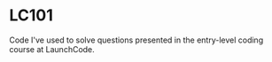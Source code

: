 # LC101
Code I've used to solve questions presented in the entry-level coding course at LaunchCode.
